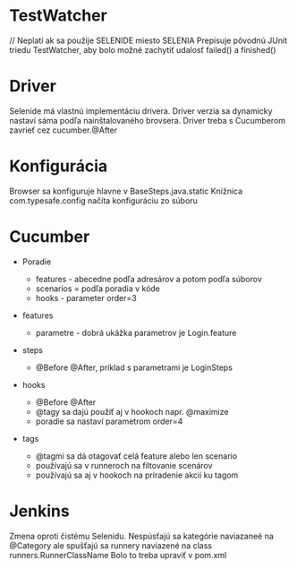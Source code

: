 TestWatcher
====================
// Neplatí ak sa použije SELENIDE miesto SELENIA
Prepisuje pôvodnú JUnit triedu TestWatcher, aby bolo možné
zachytiť udalosť failed() a finished()


Driver
====================
Selenide má vlastnú implementáciu drivera. 
Driver verzia sa dynamicky nastaví sáma podľa nainštalovaného brovsera.
Driver treba s Cucumberom zavrieť cez cucumber.@After


Konfigurácia
====================
Browser sa konfiguruje hlavne v BaseSteps.java.static
Knižnica com.typesafe.config načíta konfiguráciu zo súboru


Cucumber
====================
- Poradie
  - features - abecedne podľa adresárov a potom podľa súborov
  - scenarios = podľa poradia v kóde  
  - hooks - parameter order=3
  
- features
    - parametre - dobrá ukážka parametrov je Login.feature
- steps 
    - @Before @After, príklad s parametrami je LoginSteps 
- hooks 
    - @Before @After
    - @tagy sa dajú použiť aj v hookoch napr. @maximize
    - poradie sa nastaví parametrom order=4
- tags
    - @tagmi sa dá otagovať celá feature alebo len scenario
    - používajú sa v runneroch na filtovanie scenárov
    - používajú sa aj v hookoch na priradenie akcií ku tagom

Jenkins
====================
Zmena oproti čistému Selenidu. 
Nespúsťajú sa kategórie naviazaneé na @Category ale
spušťajú sa runnery naviazené na class runners.RunnerClassName
Bolo to treba upraviť v pom.xml